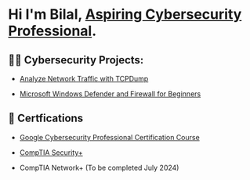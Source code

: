 <h1>Hi I'm Bilal, <a href="https://www.linkedin.com/in/bilal-mohamed-a731b71a3/">Aspiring Cybersecurity Professional</a>.

<h2>👨‍💻 Cybersecurity Projects:</h2>

- [Analyze Network Traffic with TCPDump](https://www.coursera.org/account/accomplishments/certificate/FXPX2ABGENLA)

- [Microsoft Windows Defender and Firewall for Beginners](https://www.coursera.org/account/accomplishments/certificate/64MZWBUQ743J)



<h2>🏅 Certfications </h2>

- [Google Cybersecurity Professional Certification Course](https://www.credly.com/badges/e6556d07-8d34-46c5-9ae0-1a8d341b12ed)

- [CompTIA Security+](https://www.credly.com/badges/10a6cfad-c663-4dde-95e6-f955250788f9/public_url)

- CompTIA Network+ (To be completed July 2024)

